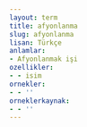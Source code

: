```yaml
---
layout: term
title: afyonlanma
slug: afyonlanma
lisan: Türkçe
anlamlar:
- Afyonlanmak işi
ozellikler:
- - isim
ornekler:
- - ''
orneklerkaynak:
- - ''
---
```


